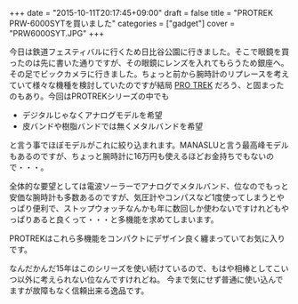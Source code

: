 +++
date = "2015-10-11T20:17:45+09:00"
draft = false
title = "PROTREK PRW-6000SYTを買いました"
categories = ["gadget"]
cover = "PRW6000SYT.JPG"
+++

今日は鉄道フェスティバルに行くため日比谷公園に行きました。そこで眼鏡を買ったのは先に書いた通りですが、その眼鏡にレンズを入れてもらうため銀座へ。その足でビックカメラに行きました。ちょっと前から腕時計のリプレースを考えていて様々な機種を検討していたのですが結局 [PRO TREK](http://protrek.jp/) だろう、と固まったのもあり。今回はPROTREKシリーズの中でも

 - デジタルじゃなくアナログモデルを希望
 - 皮バンドや樹脂バンドでは無くメタルバンドを希望

と言う事でほぼモデルがこれに絞り込まれます。MANASLUと言う最高峰モデルもあるのですが、ちょっと腕時計に16万円も使えるほどお金持ちでもないので・・・。

全体的な要望としては電波ソーラーでアナログでメタルバンド、位なのでもっと安価な腕時計も多数あるのですが、気圧計やコンパスなど1度使ってしまうとやっぱり便利で、ストップウォッチなんかも年に数回しか使わないですけれどもやっぱりあると良くって・・・と多機能を求めてしまいます。

PROTREKはこれら多機能をコンパクトにデザイン良く纏まっていてお気に入りです。

なんだかんだ15年はこのシリーズを使い続けているので、もはや相棒としてこいつ以外に考えられない位なんですけれどね。
今まで気にせず普通に使い込んでますが故障もなく信頼出来る逸品です。
